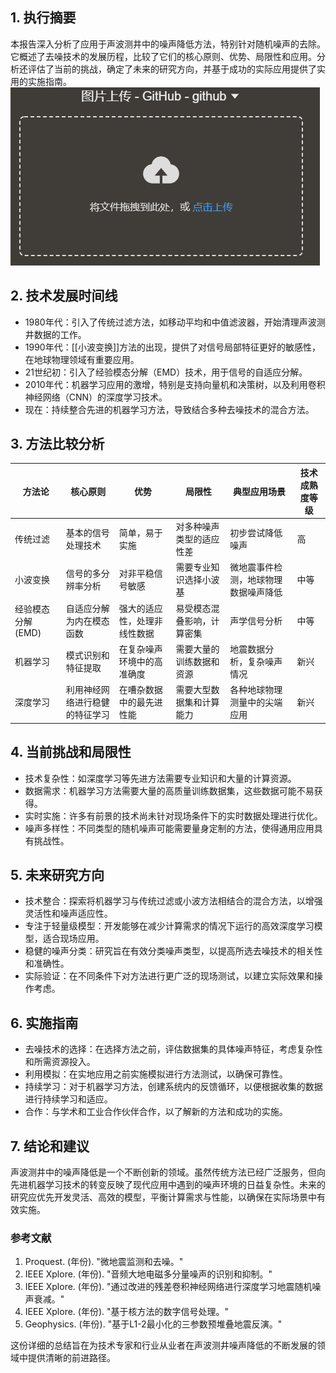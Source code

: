 

## 1. 执行摘要
本报告深入分析了应用于声波测井中的噪声降低方法，特别针对随机噪声的去除。它概述了去噪技术的发展历程，比较了它们的核心原则、优势、局限性和应用。分析还评估了当前的挑战，确定了未来的研究方向，并基于成功的实际应用提供了实用的实施指南。
![image.png](https://raw.githubusercontent.com/wqyg18/MyPicGo/main/img/20241209130841223.png)

## 2. 技术发展时间线
- 1980年代：引入了传统过滤方法，如移动平均和中值滤波器，开始清理声波测井数据的工作。
- 1990年代：[[小波变换]]方法的出现，提供了对信号局部特征更好的敏感性，在地球物理领域有重要应用。
- 21世纪初：引入了经验模态分解（EMD）技术，用于信号的自适应分解。
- 2010年代：机器学习应用的激增，特别是支持向量机和决策树，以及利用卷积神经网络（CNN）的深度学习技术。
- 现在：持续整合先进的机器学习方法，导致结合多种去噪技术的混合方法。

## 3. 方法比较分析

| 方法论          | 核心原则            | 优势             | 局限性           | 典型应用场景             | 技术成熟度等级 |
| ------------ | --------------- | -------------- | ------------- | ------------------ | ------- |
| 传统过滤         | 基本的信号处理技术       | 简单，易于实施        | 对多种噪声类型的适应性差  | 初步尝试降低噪声           | 高       |
| 小波变换         | 信号的多分辨率分析       | 对非平稳信号敏感       | 需要专业知识选择小波基   | 微地震事件检测，地球物理数据噪声降低 | 中等      |
| 经验模态分解 (EMD) | 自适应分解为内在模态函数    | 强大的适应性，处理非线性数据 | 易受模态混叠影响，计算密集 | 声学信号分析             | 中等      |
| 机器学习         | 模式识别和特征提取       | 在复杂噪声环境中的高准确度  | 需要大量的训练数据和资源  | 地震数据分析，复杂噪声情况      | 新兴      |
| 深度学习         | 利用神经网络进行稳健的特征学习 | 在嘈杂数据中的最先进性能   | 需要大型数据集和计算能力  | 各种地球物理测量中的尖端应用     | 新兴      |

## 4. 当前挑战和局限性
- 技术复杂性：如深度学习等先进方法需要专业知识和大量的计算资源。
- 数据需求：机器学习方法需要大量的高质量训练数据集，这些数据可能不易获得。
- 实时实施：许多有前景的技术尚未针对现场条件下的实时数据处理进行优化。
- 噪声多样性：不同类型的随机噪声可能需要量身定制的方法，使得通用应用具有挑战性。

## 5. 未来研究方向
- 技术整合：探索将机器学习与传统过滤或小波方法相结合的混合方法，以增强灵活性和噪声适应性。
- 专注于轻量级模型：开发能够在减少计算需求的情况下运行的高效深度学习模型，适合现场应用。
- 稳健的噪声分类：研究旨在有效分类噪声类型，以提高所选去噪技术的相关性和准确性。
- 实际验证：在不同条件下对方法进行更广泛的现场测试，以建立实际效果和操作考虑。

## 6. 实施指南
- 去噪技术的选择：在选择方法之前，评估数据集的具体噪声特征，考虑复杂性和所需资源投入。
- 利用模拟：在实地应用之前实施模拟进行方法测试，以确保可靠性。
- 持续学习：对于机器学习方法，创建系统内的反馈循环，以便根据收集的数据进行持续学习和适应。
- 合作：与学术和工业合作伙伴合作，以了解新的方法和成功的实施。

## 7. 结论和建议
声波测井中的噪声降低是一个不断创新的领域。虽然传统方法已经广泛服务，但向先进机器学习技术的转变反映了现代应用中遇到的噪声环境的日益复杂性。未来的研究应优先开发灵活、高效的模型，平衡计算需求与性能，以确保在实际场景中有效实施。

### 参考文献
1. Proquest. (年份). "微地震监测和去噪。"
2. IEEE Xplore. (年份). "音频大地电磁多分量噪声的识别和抑制。"
3. IEEE Xplore. (年份). "通过改进的残差卷积神经网络进行深度学习地震随机噪声衰减。"
4. IEEE Xplore. (年份). "基于核方法的数字信号处理。"
5. Geophysics. (年份). "基于L1-2最小化的三参数预堆叠地震反演。"

这份详细的总结旨在为技术专家和行业从业者在声波测井噪声降低的不断发展的领域中提供清晰的前进路径。
